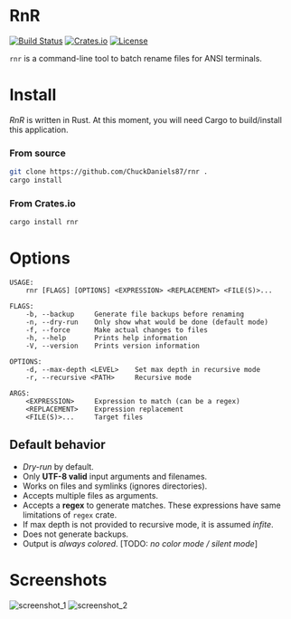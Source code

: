 # RnR
[![Build Status](https://travis-ci.org/ChuckDaniels87/rnr.svg?branch=master)](https://travis-ci.org/ChuckDaniels87/rnr) [![Crates.io](https://img.shields.io/crates/v/rnr.svg)](https://crates.io/crates/rnr)
[![License](https://img.shields.io/crates/l/rnr.svg)](https://github.com/ChuckDaniels87/rnr/blob/master/LICENSE)

`rnr` is a command-line tool to batch rename files for ANSI terminals.

# Install
*RnR* is written in Rust. At this moment, you will need Cargo to
build/install this application.

### From source
```sh
git clone https://github.com/ChuckDaniels87/rnr .
cargo install
```
### From Crates.io
```sh
cargo install rnr
```

# Options
```
USAGE:
    rnr [FLAGS] [OPTIONS] <EXPRESSION> <REPLACEMENT> <FILE(S)>...

FLAGS:
    -b, --backup     Generate file backups before renaming
    -n, --dry-run    Only show what would be done (default mode)
    -f, --force      Make actual changes to files
    -h, --help       Prints help information
    -V, --version    Prints version information

OPTIONS:
    -d, --max-depth <LEVEL>    Set max depth in recursive mode
    -r, --recursive <PATH>     Recursive mode

ARGS:
    <EXPRESSION>     Expression to match (can be a regex)
    <REPLACEMENT>    Expression replacement
    <FILE(S)>...     Target files

```

## Default behavior
* *Dry-run* by default.
* Only **UTF-8 valid** input arguments and filenames.
* Works on files and symlinks (ignores directories).
* Accepts multiple files as arguments.
* Accepts a **regex** to generate matches. These expressions have same
  limitations of `regex` crate.
* If max depth is not provided to recursive mode, it is assumed *infite*.
* Does not generate backups.
* Output is *always colored*. [TODO: *no color mode / silent mode*]

# Screenshots

![screenshot_1](https://user-images.githubusercontent.com/8478202/42589754-5ac244ec-8542-11e8-9b1a-8c0d8d0419bf.png)
![screenshot_2](https://user-images.githubusercontent.com/8478202/42589674-110570f4-8542-11e8-9b10-7ff21b1cd4ce.png)
